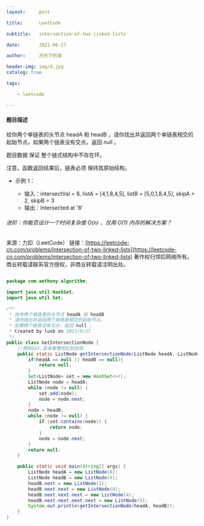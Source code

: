 ```yaml
---
layout:     post

title:      LeetCode

subtitle:   intersection-of-two-linked-lists

date:       2021-06-27

author:     月光下的海

header-img: img/4.jpg
catalog: true

tags:

    - leetcode

---
```



#### 题目描述
给你两个单链表的头节点 headA 和 headB ，请你找出并返回两个单链表相交的起始节点。如果两个链表没有交点，返回 null 。

题目数据 保证 整个链式结构中不存在环。

注意，函数返回结果后，链表必须 保持其原始结构。

- 示例 1：

    - 输入：intersectVal = 8, listA = [4,1,8,4,5], listB = [5,0,1,8,4,5], skipA = 2, skipB = 3
    - 输出：Intersected at '8'


######  进阶：你能否设计一个时间复杂度 O(n) 、仅用 O(1) 内存的解决方案？


来源：力扣（LeetCode）
链接：[https://leetcode-cn.com/problems/intersection-of-two-linked-lists](https://leetcode-cn.com/problems/intersection-of-two-linked-lists)
著作权归领扣网络所有。商业转载请联系官方授权，非商业转载请注明出处。
```java

package com.anthony.algorithm;

import java.util.HashSet;
import java.util.Set;

/**
 * 给你两个单链表的头节点 headA 和 headB 
 * 请你找出并返回两个单链表相交的起始节点。
 * 如果两个链表没有交点，返回 null 。
 * Created by luxb on 2021/6/27
 */
public class GetIntersectionNode {
    //借助Set,容易看懂但比较低效
    public static ListNode getIntersectionNode(ListNode headA, ListNode headB) {
        if(headA == null || headB == null){
            return null;
        }
        Set<ListNode> set = new HashSet<>();
        ListNode node = headA;
        while (node != null) {
            set.add(node);
            node = node.next;
        }
        node = headB;
        while (node != null) {
            if (set.contains(node)) {
                return node;
            }
            node = node.next;
        }
        return null;
    }

    public static void main(String[] args) {
        ListNode headA = new ListNode(8);
        ListNode headB = new ListNode(4);
        headB.next = new ListNode(1);
        headB.next.next = new ListNode(8);
        headB.next.next.next = new ListNode(4);
        headB.next.next.next.next = new ListNode(5);
        System.out.println(getIntersectionNode(headA, headB));
    }
}



```